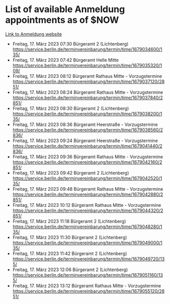 # List of available Anmeldung appointments as of $NOW
[Link to Anmeldung website](https://service.berlin.de/terminvereinbarung/termin/tag.php?termin=1&anliegen[]=120686&dienstleisterlist=122210,122217,327316,122219,327312,122227,327314,122231,327346,122243,327348,122254,122252,329742,122260,329745,122262,329748,122271,327278,122273,327274,122277,327276,330436,122280,327294,122282,327290,122284,327292,122291,327270,122285,327266,122286,327264,122296,327268,150230,329760,122297,327286,122294,327284,122312,329763,122314,329775,122304,327330,122311,327334,122309,327332,317869,122281,327352,122279,329772,122283,122276,327324,122274,327326,122267,329766,122246,327318,122251,327320,122257,327322,122208,327298,122226,327300&herkunft=http%3A%2F%2Fservice.berlin.de%2Fdienstleistung%2F120686%2F)
- Freitag, 17. März 2023 07:30 Bürgeramt 2 (Lichtenberg) https://service.berlin.de/terminvereinbarung/termin/time/1679034600/135/
- Freitag, 17. März 2023 07:42 Bürgeramt Helle Mitte https://service.berlin.de/terminvereinbarung/termin/time/1679035320/109/
- Freitag, 17. März 2023 08:12 Bürgeramt Rathaus Mitte - Vorzugstermine https://service.berlin.de/terminvereinbarung/termin/time/1679037120/2851/
- Freitag, 17. März 2023 08:24 Bürgeramt Rathaus Mitte - Vorzugstermine https://service.berlin.de/terminvereinbarung/termin/time/1679037840/2851/
- Freitag, 17. März 2023 08:30 Bürgeramt 2 (Lichtenberg) https://service.berlin.de/terminvereinbarung/termin/time/1679038200/135/
- Freitag, 17. März 2023 08:36 Bürgeramt Heerstraße - Vorzugstermine https://service.berlin.de/terminvereinbarung/termin/time/1679038560/2836/
- Freitag, 17. März 2023 09:24 Bürgeramt Heerstraße - Vorzugstermine https://service.berlin.de/terminvereinbarung/termin/time/1679041440/2836/
- Freitag, 17. März 2023 09:36 Bürgeramt Rathaus Mitte - Vorzugstermine https://service.berlin.de/terminvereinbarung/termin/time/1679042160/2851/
- Freitag, 17. März 2023 09:42 Bürgeramt 2 (Lichtenberg) https://service.berlin.de/terminvereinbarung/termin/time/1679042520/135/
- Freitag, 17. März 2023 09:48 Bürgeramt Rathaus Mitte - Vorzugstermine https://service.berlin.de/terminvereinbarung/termin/time/1679042880/2851/
- Freitag, 17. März 2023 10:12 Bürgeramt Rathaus Mitte - Vorzugstermine https://service.berlin.de/terminvereinbarung/termin/time/1679044320/2851/
- Freitag, 17. März 2023 11:18 Bürgeramt 2 (Lichtenberg) https://service.berlin.de/terminvereinbarung/termin/time/1679048280/135/
- Freitag, 17. März 2023 11:30 Bürgeramt 2 (Lichtenberg) https://service.berlin.de/terminvereinbarung/termin/time/1679049000/135/
- Freitag, 17. März 2023 11:42 Bürgeramt 2 (Lichtenberg) https://service.berlin.de/terminvereinbarung/termin/time/1679049720/135/
- Freitag, 17. März 2023 12:06 Bürgeramt 2 (Lichtenberg) https://service.berlin.de/terminvereinbarung/termin/time/1679051160/135/
- Freitag, 17. März 2023 13:12 Bürgeramt Rathaus Mitte - Vorzugstermine https://service.berlin.de/terminvereinbarung/termin/time/1679055120/2851/
